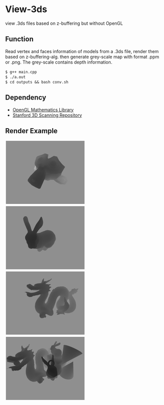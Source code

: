 # View-3ds
view .3ds files based on z-buffering but without OpenGL

## Function
Read vertex and faces information of models from a .3ds file, render them based on z-buffering-alg. then generate grey-scale map with format .ppm or .png. The grey-scale contains depth information.

```
$ g++ main.cpp
$ ./a.out
$ cd outputs && bash conv.sh
```

## Dependency
 - [OpenGL Mathematics Library](https://glm.g-truc.net/0.9.8/index.html)
 - [Stanford 3D Scanning Repository](http://graphics.stanford.edu/data/3Dscanrep/)


## Render Example



<div style="float:left;border:solid 2px 000;margin:2px;"><img src="./test4.png"  width="250" alt="Monkey"></div>

<div style="float:left;border:solid 2px 000;margin:2px;"><img src="./test3.png" width="250" alt="Bunny"></div>


<div style="float:left;border:solid 2px 000;margin:2px;"><img src="./test5.png"  width="250" alt="Dragon"></div>

<div style="float:left;border:solid 2px 000;margin:2px;"><img src="./out.png" width="250" alt="Complex"></div>

